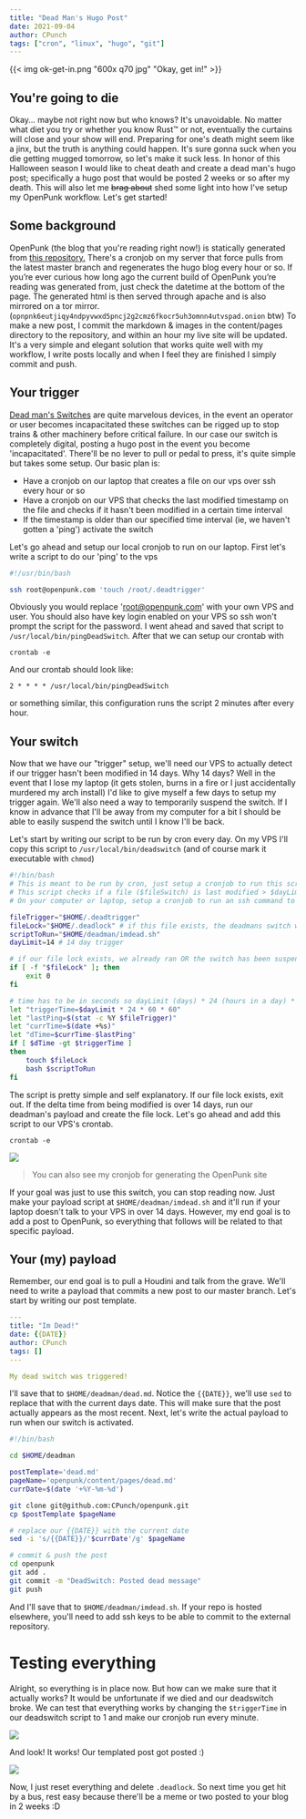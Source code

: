 ```yaml
---
title: "Dead Man's Hugo Post"
date: 2021-09-04
author: CPunch
tags: ["cron", "linux", "hugo", "git"]
---
```


{{< img ok-get-in.png "600x q70 jpg" "Okay, get in!" >}}

## You're going to die

Okay... maybe not right now but who knows? It's unavoidable. No matter what diet you try or whether you know Rust™ or not, eventually the curtains will close and your show will end. Preparing for one's death might seem like a jinx, but the truth is anything could happen. It's sure gonna suck when you die getting mugged tomorrow, so let's make it suck less. In honor of this Halloween season I would like to cheat death and create a dead man's hugo post; specifically a hugo post that would be posted 2 weeks or so after my death. This will also let me ~~brag about~~ shed some light into how I've setup my OpenPunk workflow. Let's get started!

## Some background

OpenPunk (the blog that you're reading right now!) is statically generated from [this repository.](https://github.com/CPunch/openpunk) There's a cronjob on my server that force pulls from the latest master branch and regenerates the hugo blog every hour or so. If you’re ever curious how long ago the current build of OpenPunk you’re reading was generated from, just check the datetime at the bottom of the page. The generated html is then served through apache and is also mirrored on a tor mirror. (`opnpnk6eutjiqy4ndpyvwxd5pncj2g2cmz6fkocr5uh3omnn4utvspad.onion` btw) To make a new post, I commit the markdown & images in the content/pages directory to the repository, and within an hour my live site will be updated. It's a very simple and elegant solution that works quite well with my workflow, I write posts locally and when I feel they are finished I simply commit and push.

## Your trigger

[Dead man's Switches](https://en.wikipedia.org/wiki/Dead_man%27s_switch) are quite marvelous devices, in the event an operator or user becomes incapacitated these switches can be rigged up to stop trains & other machinery before critical failure. In our case our switch is completely digital, posting a hugo post in the event you become 'incapacitated'. There'll be no lever to pull or pedal to press, it's quite simple but takes some setup. Our basic plan is:

- Have a cronjob on our laptop that creates a file on our vps over ssh every hour or so
- Have a cronjob on our VPS that checks the last modified timestamp on the file and checks if it hasn't been modified in a certain time interval
- If the timestamp is older than our specified time interval (ie, we haven't gotten a 'ping') activate the switch

Let's go ahead and setup our local cronjob to run on our laptop. First let's write a script to do our 'ping' to the vps

```bash
#!/usr/bin/bash

ssh root@openpunk.com 'touch /root/.deadtrigger'
```

Obviously you would replace 'root@openpunk.com' with your own VPS and user. You should also have key login enabled on your VPS so ssh won't prompt the script for the password. I went ahead and saved that script to `/usr/local/bin/pingDeadSwitch`. After that we can setup our crontab with 

```shell
crontab -e
```

And our crontab should look like:

```shell
2 * * * * /usr/local/bin/pingDeadSwitch
```


or something similar, this configuration runs the script 2 minutes after every hour.

## Your switch

Now that we have our "trigger" setup, we'll need our VPS to actually detect if our trigger hasn't been modified in 14 days. Why 14 days? Well in the event that I lose my laptop (it gets stolen, burns in a fire or I just accidentally murdered my arch install) I'd like to give myself a few days to setup my trigger again. We'll also need a way to temporarily suspend the switch. If I know in advance that I'll be away from my computer for a bit I should be able to easily suspend the switch until I know I'll be back.

Let's start by writing our script to be run by cron every day. On my VPS I'll copy this script to `/usr/local/bin/deadswitch` (and of course mark it executable with `chmod`)

```bash
#!/bin/bash
# This is meant to be run by cron, just setup a cronjob to run this script every day or so
# This script checks if a file ($fileSwitch) is last modified > $dayLimit days ago & if so a script is run
# On your computer or laptop, setup a cronjob to run an ssh command to modify $fileSwitch every couple hours or so.

fileTrigger="$HOME/.deadtrigger"
fileLock="$HOME/.deadlock" # if this file exists, the deadmans switch will be disabled. This file is also automatically created when the switch is pulled
scriptToRun="$HOME/deadman/imdead.sh"
dayLimit=14 # 14 day trigger

# if our file lock exists, we already ran OR the switch has been suspended
if [ -f "$fileLock" ]; then
    exit 0
fi

# time has to be in seconds so dayLimit (days) * 24 (hours in a day) * 60 (mins in an hour) * 60 (seconds in a min)
let "triggerTime=$dayLimit * 24 * 60 * 60"
let "lastPing=$(stat -c %Y $fileTrigger)"
let "currTime=$(date +%s)"
let "dTime=$currTime-$lastPing"
if [ $dTime -gt $triggerTime ]
then 
    touch $fileLock
    bash $scriptToRun
fi
```

The script is pretty simple and self explanatory. If our file lock exists, exit out. If the delta time from being modified is over 14 days, run our deadman's payload and create the file lock. Let's go ahead and add this script to our VPS's crontab.

```shell
crontab -e
```

![](cron.png)
> You can also see my cronjob for generating the OpenPunk site

If your goal was just to use this switch, you can stop reading now. Just make your payload script at `$HOME/deadman/imdead.sh` and it'll run if your laptop doesn't talk to your VPS in over 14 days. However, my end goal is to add a post to OpenPunk, so everything that follows will be related to that specific payload.

## Your (my) payload

Remember, our end goal is to pull a Houdini and talk from the grave. We'll need to write a payload that commits a new post to our master branch. Let's start by writing our post template.

```yml
---
title: "Im Dead!"
date: {{DATE}}
author: CPunch
tags: []
---

My dead switch was triggered!
```

I'll save that to `$HOME/deadman/dead.md`. Notice the `{{DATE}}`, we'll use `sed` to replace that with the current days date. This will make sure that the post actually appears as the most recent. Next, let's write the actual payload to run when our switch is activated.

```bash
#!/bin/bash

cd $HOME/deadman

postTemplate='dead.md'
pageName='openpunk/content/pages/dead.md'
currDate=$(date '+%Y-%m-%d')

git clone git@github.com:CPunch/openpunk.git
cp $postTemplate $pageName

# replace our {{DATE}} with the current date
sed -i 's/{{DATE}}/'$currDate'/g' $pageName

# commit & push the post
cd openpunk
git add .
git commit -m "DeadSwitch: Posted dead message"
git push
```

And I'll save that to `$HOME/deadman/imdead.sh`. If your repo is hosted elsewhere, you'll need to add ssh keys to be able to commit to the external repository.

# Testing everything

Alright, so everything is in place now. But how can we make sure that it actually works? It would be unfortunate if we died and our deadswitch broke. We can test that everything works by changing the `$triggerTime` in our deadswitch script to 1 and make our cronjob run every minute.

![](test.png)

And look! It works! Our templated post got posted :)

![](post.png)

Now, I just reset everything and delete `.deadlock`. So next time you get hit by a bus, rest easy because there'll be a meme or two posted to your blog in 2 weeks :D
